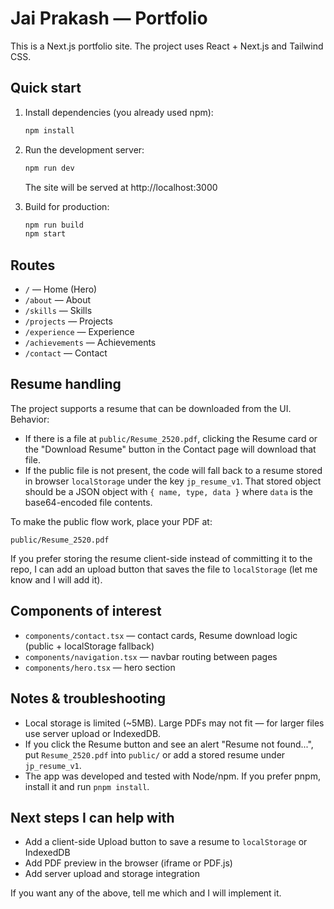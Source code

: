 # Jai Prakash — Portfolio

This is a Next.js portfolio site. The project uses React + Next.js and Tailwind CSS.

## Quick start

1. Install dependencies (you already used npm):

	```bash
	npm install
	```

2. Run the development server:

	```bash
	npm run dev
	```

	The site will be served at http://localhost:3000

3. Build for production:

	```bash
	npm run build
	npm start
	```

## Routes

- `/` — Home (Hero)
- `/about` — About
- `/skills` — Skills
- `/projects` — Projects
- `/experience` — Experience
- `/achievements` — Achievements
- `/contact` — Contact

## Resume handling

The project supports a resume that can be downloaded from the UI. Behavior:

- If there is a file at `public/Resume_2520.pdf`, clicking the Resume card or the "Download Resume" button in the Contact page will download that file.
- If the public file is not present, the code will fall back to a resume stored in browser `localStorage` under the key `jp_resume_v1`. That stored object should be a JSON object with `{ name, type, data }` where `data` is the base64-encoded file contents.

To make the public flow work, place your PDF at:

```
public/Resume_2520.pdf
```

If you prefer storing the resume client-side instead of committing it to the repo, I can add an upload button that saves the file to `localStorage` (let me know and I will add it).

## Components of interest

- `components/contact.tsx` — contact cards, Resume download logic (public + localStorage fallback)
- `components/navigation.tsx` — navbar routing between pages
- `components/hero.tsx` — hero section

## Notes & troubleshooting

- Local storage is limited (~5MB). Large PDFs may not fit — for larger files use server upload or IndexedDB.
- If you click the Resume button and see an alert "Resume not found...", put `Resume_2520.pdf` into `public/` or add a stored resume under `jp_resume_v1`.
- The app was developed and tested with Node/npm. If you prefer pnpm, install it and run `pnpm install`.

## Next steps I can help with

- Add a client-side Upload button to save a resume to `localStorage` or IndexedDB
- Add PDF preview in the browser (iframe or PDF.js)
- Add server upload and storage integration

If you want any of the above, tell me which and I will implement it.